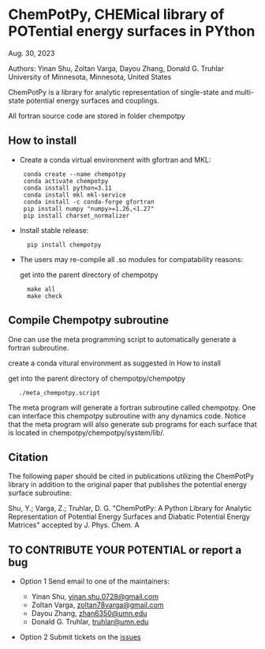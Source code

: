 
ChemPotPy, CHEMical library of POTential energy surfaces in PYthon 
==================================================================

Aug. 30, 2023

Authors: Yinan Shu, Zoltan Varga, Dayou Zhang, Donald G. Truhlar
University of Minnesota, Minnesota, United States

ChemPotPy is a library for analytic representation of single-state 
and multi-state potential energy surfaces and couplings. 

All fortran source code are stored in folder chempotpy 


How to install
--------------
* Create a conda virtual environment with gfortran and MKL:
    
       conda create --name chempotpy
       conda activate chempotpy
       conda install python=3.11
       conda install mkl mkl-service
       conda install -c conda-forge gfortran
       pip install numpy "numpy>=1.26,<1.27"
       pip install charset_normalizer

* Install stable release:
  
        pip install chempotpy



* The users may re-compile all .so modules for compatability reasons:

  get into the parent directory of chempotpy 
   
        make all 
        make check


Compile Chempotpy subroutine
----------------------------
One can use the meta programming script to automatically generate a 
fortran subroutine. 

  create a conda vitural environment as suggested in How to install

  get into the parent directory of chempotpy/chempotpy

       ./meta_chempotpy.script

The meta program will generate a fortran subroutine called chempotpy. 
One can interface this chempotpy subroutine with any dynamics code. 
Notice that the meta program will also generate sub programs for each 
surface that is located in chempotpy/chempotpy/system/lib/.


Citation
--------

The following paper should be cited in publications utilizing the
ChemPotPy library in addition to the original paper that publishes 
the potential energy surface subroutine:

Shu, Y.; Varga, Z.; Truhlar, D. G.
"ChemPotPy: A Python Library for Analytic Representation of Potential 
Energy Surfaces and Diabatic Potential Energy Matrices"
accepted by J. Phys. Chem. A


TO CONTRIBUTE YOUR POTENTIAL or report a bug
--------------------------------------------
* Option 1
Send email to one of the maintainers:
  - Yinan Shu, yinan.shu.0728@gmail.com
  - Zoltan Varga, zoltan78varga@gmail.com
  - Dayou Zhang, zhan6350@umn.edu
  - Donald G. Truhlar, truhlar@umn.edu
 
* Option 2
Submit tickets on the [issues](https://github.com/shuyinan/chempotpy/issues)
